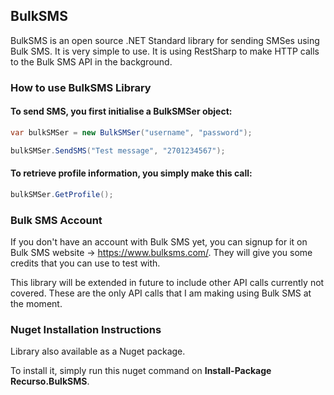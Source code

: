 ## BulkSMS

BulkSMS is an open source .NET Standard library for sending SMSes using Bulk SMS. It is very simple to use. It is using RestSharp to make HTTP calls to the Bulk SMS API in the background.

### How to use BulkSMS Library

#### To send SMS, you first initialise a BulkSMSer object:

```csharp
var bulkSMSer = new BulkSMSer("username", "password");

bulkSMSer.SendSMS("Test message", "2701234567");
```

#### To retrieve profile information, you simply make this call:

```csharp
bulkSMSer.GetProfile();
```

### Bulk SMS Account

If you don't have an account with Bulk SMS yet, you can signup for it on Bulk SMS website -> https://www.bulksms.com/. They will give you some credits that you can use to test with.

This library will be extended in future to include other API calls currently not covered. These are the only API calls that I am making using Bulk SMS at the moment.

### Nuget Installation Instructions

Library also available as a Nuget package. 

To install it, simply run this nuget command on **Install-Package Recurso.BulkSMS**.
